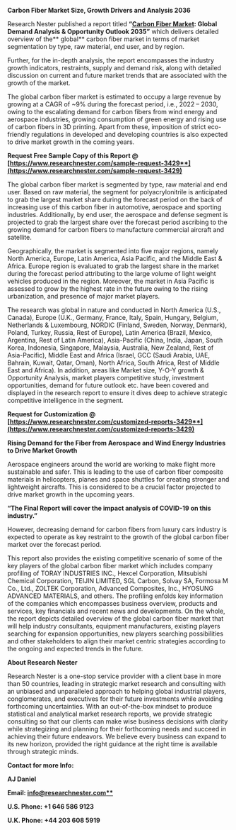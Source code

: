 ﻿<a name="_hlk80284771"></a>**Carbon Fiber Market Size, Growth Drivers and Analysis 2036**

Research Nester published a report titled **“[Carbon Fiber Market](https://www.researchnester.com/reports/carbon-fiber-market/3429): Global Demand Analysis & Opportunity Outlook 2035”** which delivers detailed overview of the** global** carbon fiber market in terms of market segmentation by type, raw material, end user, and by region.

Further, for the in-depth analysis, the report encompasses the industry growth indicators, restraints, supply and demand risk, along with detailed discussion on current and future market trends that are associated with the growth of the market.

The global carbon fiber market is estimated to occupy a large revenue by growing at a CAGR of ~9% during the forecast period, i.e., 2022 – 2030, owing to the escalating demand for carbon fibers from wind energy and aerospace industries, growing consumption of green energy and rising use of carbon fibers in 3D printing. Apart from these, imposition of strict eco-friendly regulations in developed and developing countries is also expected to drive market growth in the coming years.

<a name="_hlk168911023"></a><a name="_hlk168911453"></a>**Request Free Sample Copy of this Report @ [https://www.researchnester.com/sample-request-3429**](https://www.researchnester.com/sample-request-3429)**

The global carbon fiber market is segmented by type, raw material and end user. Based on raw material, the segment for polyacrylonitrile is anticipated to grab the largest market share during the forecast period on the back of increasing use of this carbon fiber in automotive, aerospace and sporting industries. Additionally, by end user, the aerospace and defense segment is projected to grab the largest share over the forecast period ascribing to the growing demand for carbon fibers to manufacture commercial aircraft and satellite.

Geographically, the market is segmented into five major regions, namely North America, Europe, Latin America, Asia Pacific, and the Middle East & Africa. Europe region is evaluated to grab the largest share in the market during the forecast period attributing to the large volume of light weight vehicles produced in the region. Moreover, the market in Asia Pacific is assessed to grow by the highest rate in the future owing to the rising urbanization, and presence of major market players.

The research was global in nature and conducted in North America (U.S., Canada), Europe (U.K., Germany, France, Italy, Spain, Hungary, Belgium, Netherlands & Luxembourg, NORDIC (Finland, Sweden, Norway, Denmark), Poland, Turkey, Russia, Rest of Europe), Latin America (Brazil, Mexico, Argentina, Rest of Latin America), Asia-Pacific (China, India, Japan, South Korea, Indonesia, Singapore, Malaysia, Australia, New Zealand, Rest of Asia-Pacific), Middle East and Africa (Israel, GCC (Saudi Arabia, UAE, Bahrain, Kuwait, Qatar, Oman), North Africa, South Africa, Rest of Middle East and Africa). In addition, areas like Market size, Y-O-Y growth & Opportunity Analysis, market players competitive study, investment opportunities, demand for future outlook etc. have been covered and displayed in the research report to ensure it dives deep to achieve strategic competitive intelligence in the segment.

**Request for Customization @ [https://www.researchnester.com/customized-reports-3429**](https://www.researchnester.com/customized-reports-3429)**

**Rising Demand for the Fiber from Aerospace and Wind Energy Industries to Drive Market Growth**

Aerospace engineers around the world are working to make flight more sustainable and safer. This is leading to the use of carbon fiber composite materials in helicopters, planes and space shuttles for creating stronger and lightweight aircrafts. This is considered to be a crucial factor projected to drive market growth in the upcoming years.  

**“The Final Report will cover the impact analysis of COVID-19 on this industry.”**

However, decreasing demand for carbon fibers from luxury cars industry is expected to operate as key restraint to the growth of the global carbon fiber market over the forecast period.

This report also provides the existing competitive scenario of some of the key players of the global carbon fiber market which includes company profiling of TORAY INDUSTRIES INC., Hexcel Corporation, Mitsubishi Chemical Corporation, TEIJIN LIMITED, SGL Carbon, Solvay SA, Formosa M Co., Ltd., ZOLTEK Corporation, Advanced Composites, Inc., HYOSUNG ADVANCED MATERIALS, and others. The profiling enfolds key information of the companies which encompasses business overview, products and services, key financials and recent news and developments. On the whole, the report depicts detailed overview of the global carbon fiber market that will help industry consultants, equipment manufacturers, existing players searching for expansion opportunities, new players searching possibilities and other stakeholders to align their market centric strategies according to the ongoing and expected trends in the future.      

<a name="_hlk168910495"></a>**About Research Nester**

Research Nester is a one-stop service provider with a client base in more than 50 countries, leading in strategic market research and consulting with an unbiased and unparalleled approach to helping global industrial players, conglomerates, and executives for their future investments while avoiding forthcoming uncertainties. With an out-of-the-box mindset to produce statistical and analytical market research reports, we provide strategic consulting so that our clients can make wise business decisions with clarity while strategizing and planning for their forthcoming needs and succeed in achieving their future endeavors. We believe every business can expand to its new horizon, provided the right guidance at the right time is available through strategic minds.

**Contact for more Info:**

**AJ Daniel**

**Email: [info@researchnester.com**](mailto:info@researchnester.com)**

**U.S. Phone: +1 646 586 9123** 

**U.K. Phone: +44 203 608 5919**
